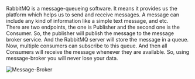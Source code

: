  RabbitMQ is a message-queueing software. It means it provides us the platform which helps us to send and receive messages. A message can include any kind of information like a simple text message, and etc.  
There are two endpoints, the one is Publisher and the second one is the Consumer. So, the publisher will publish the message to the message broker service. And the RabbitMQ server will store the message in a queue. Now, multiple consumers can subscribe to this queue. And then all Consumers will receive the message whenever they are available. So, using message-broker you will never lose your data.

![Message-Broker](https://user-images.githubusercontent.com/55664887/130077617-762d9831-f162-460a-9309-07b39052ca97.png)


